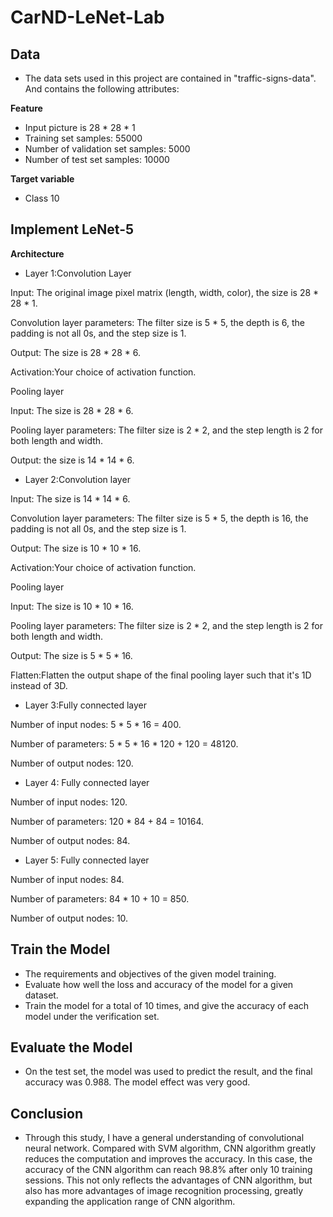 # CarND-LeNet-Lab

## **Data**

- The data sets used in this project are contained in "traffic-signs-data". And contains the following attributes:

**Feature**

- Input picture is 28 * 28 * 1
- Training set samples: 55000
- Number of validation set samples: 5000
- Number of test set samples: 10000

**Target variable**

- Class 10

## **Implement LeNet-5**

**Architecture**

- Layer 1:Convolution Layer

Input: The original image pixel matrix (length, width, color), the size is 28 * 28 * 1.

Convolution layer parameters: The filter size is 5 * 5, the depth is 6, the padding is not all 0s, and the step size is 1.

Output: The size is 28 * 28 * 6.

Activation:Your choice of activation function.

Pooling layer

Input: The size is 28 * 28 * 6.

Pooling layer parameters: The filter size is 2 * 2, and the step length is 2 for both length and width.

Output: the size is 14 * 14 * 6.

- Layer 2:Convolution layer

Input: The size is 14 * 14 * 6.

Convolution layer parameters: The filter size is 5 * 5, the depth is 16, the padding is not all 0s, and the step size is 1.

Output: The size is 10 * 10 * 16.

Activation:Your choice of activation function.

Pooling layer

Input: The size is 10 * 10 * 16.

Pooling layer parameters: The filter size is 2 * 2, and the step length is 2 for both length and width.

Output: The size is 5 * 5 * 16.

Flatten:Flatten the output shape of the final pooling layer such that it's 1D instead of 3D.

- Layer 3:Fully connected layer

Number of input nodes: 5 * 5 * 16 = 400.

Number of parameters: 5 * 5 * 16 * 120 + 120 = 48120.

Number of output nodes: 120.

- Layer 4: Fully connected layer

Number of input nodes: 120.

Number of parameters: 120 * 84 + 84 = 10164.

Number of output nodes: 84.

- Layer 5: Fully connected layer

Number of input nodes: 84.

Number of parameters: 84 * 10 + 10 = 850.

Number of output nodes: 10.

## **Train the Model**
- The requirements and objectives of the given model training.
- Evaluate how well the loss and accuracy of the model for a given dataset.
- Train the model for a total of 10 times, and give the accuracy of each model under the verification set.

## **Evaluate the Model**
- On the test set, the model was used to predict the result, and the final accuracy was 0.988. The model effect was very good.

## **Conclusion**
- Through this study, I have a general understanding of convolutional neural network. Compared with SVM algorithm, CNN algorithm greatly reduces the computation and improves the accuracy. In this case, the accuracy of the CNN algorithm can reach 98.8% after only 10 training sessions. This not only reflects the advantages of CNN algorithm, but also has more advantages of image recognition processing, greatly expanding the application range of CNN algorithm.
